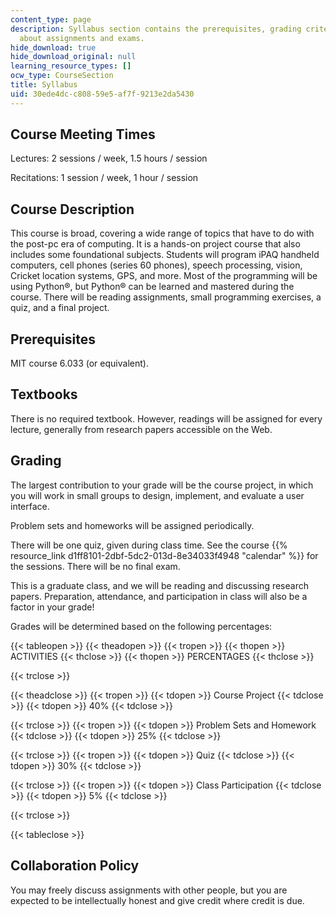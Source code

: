 ```yaml
---
content_type: page
description: Syllabus section contains the prerequisites, grading criteria, information
  about assignments and exams.
hide_download: true
hide_download_original: null
learning_resource_types: []
ocw_type: CourseSection
title: Syllabus
uid: 30ede4dc-c808-59e5-af7f-9213e2da5430
---
```


Course Meeting Times
--------------------

Lectures: 2 sessions / week, 1.5 hours / session

Recitations: 1 session / week, 1 hour / session

Course Description
------------------

This course is broad, covering a wide range of topics that have to do with the post-pc era of computing. It is a hands-on project course that also includes some foundational subjects. Students will program iPAQ handheld computers, cell phones (series 60 phones), speech processing, vision, Cricket location systems, GPS, and more. Most of the programming will be using Python®, but Python® can be learned and mastered during the course. There will be reading assignments, small programming exercises, a quiz, and a final project.

Prerequisites
-------------

MIT course 6.033 (or equivalent).

Textbooks
---------

There is no required textbook. However, readings will be assigned for every lecture, generally from research papers accessible on the Web.

Grading
-------

The largest contribution to your grade will be the course project, in which you will work in small groups to design, implement, and evaluate a user interface.

Problem sets and homeworks will be assigned periodically.

There will be one quiz, given during class time. See the course {{% resource_link d1ff8101-2dbf-5dc2-013d-8e34033f4948 "calendar" %}} for the sessions. There will be no final exam.

This is a graduate class, and we will be reading and discussing research papers. Preparation, attendance, and participation in class will also be a factor in your grade!

Grades will be determined based on the following percentages:

{{< tableopen >}}
{{< theadopen >}}
{{< tropen >}}
{{< thopen >}}
ACTIVITIES
{{< thclose >}}
{{< thopen >}}
PERCENTAGES
{{< thclose >}}

{{< trclose >}}

{{< theadclose >}}
{{< tropen >}}
{{< tdopen >}}
Course Project
{{< tdclose >}}
{{< tdopen >}}
40%
{{< tdclose >}}

{{< trclose >}}
{{< tropen >}}
{{< tdopen >}}
Problem Sets and Homework
{{< tdclose >}}
{{< tdopen >}}
25%
{{< tdclose >}}

{{< trclose >}}
{{< tropen >}}
{{< tdopen >}}
Quiz
{{< tdclose >}}
{{< tdopen >}}
30%
{{< tdclose >}}

{{< trclose >}}
{{< tropen >}}
{{< tdopen >}}
Class Participation
{{< tdclose >}}
{{< tdopen >}}
5%
{{< tdclose >}}

{{< trclose >}}

{{< tableclose >}}

Collaboration Policy
--------------------

You may freely discuss assignments with other people, but you are expected to be intellectually honest and give credit where credit is due.